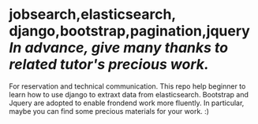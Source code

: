 **jobsearch,elasticsearch, django,bootstrap,pagination,jquery**  
*In advance, give many thanks to related tutor's precious work.*
=================================================================
For reservation and technical communication.
This repo help beginner to learn how to use django to extraxt data from elasticsearch. Bootstrap and Jquery are adopted to enable frondend work more fluently. In particular, maybe you can find some precious materials for your work. :)
